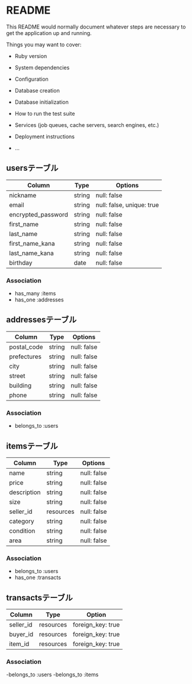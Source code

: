 # README

This README would normally document whatever steps are necessary to get the
application up and running.

Things you may want to cover:

* Ruby version

* System dependencies

* Configuration

* Database creation

* Database initialization

* How to run the test suite

* Services (job queues, cache servers, search engines, etc.)

* Deployment instructions

* ...

## usersテーブル

|Column              |Type      |Options    |
|--------------------|----------|-----------|
|nickname            |string    |null: false|
|email               |string    |null: false, unique: true|
|encrypted_password  |string    |null: false|
|first_name          |string    |null: false|
|last_name           |string    |null: false|
|first_name_kana     |string    |null: false|
|last_name_kana      |string    |null: false|
|birthday            |date      |null: false|



### Association
- has_many :items
- has_one :addresses

## addressesテーブル

|Column      |Type      |Options    |
|------------|----------|-----------|
|postal_code |string    |null: false|
|prefectures |string    |null: false|	
|city        |string    |null: false|	
|street      |string    |null: false|	
|building    |string    |null: false|	
|phone       |string    |null: false|	

### Association
- belongs_to :users


## itemsテーブル

|Column      |Type      |Options    |
|------------|----------|-----------|
|name        |string    |null: false|
|price       |string    |null: false|
|description |string    |null: false|
|size        |string    |null: false|
|seller_id   |resources |null: false|
|category    |string    |null: false|
|condition   |string    |null: false|
|area        |string    |null: false|

### Association
- belongs_to :users
- has_one :transacts

## transactsテーブル

|Column   |Type     |Option           |
|---------|---------|-----------------|
|seller_id|resources|foreign_key: true|
|buyer_id |resources|foreign_key: true|
|item_id  |resources|foreign_key: true|

### Association
-belongs_to :users
-belongs_to :items